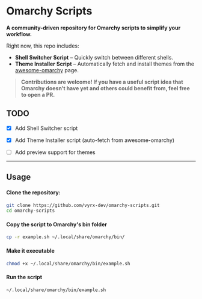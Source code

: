 # Omarchy Scripts

**A community-driven repository for Omarchy scripts to simplify your workflow.**  

Right now, this repo includes:  
- **Shell Switcher Script** – Quickly switch between different shells.  
- **Theme Installer Script** – Automatically fetch and install themes from the [awesome-omarchy](https://github.com/aorumbayev/awesome-omarchy) page.  

> **Contributions are welcome! If you have a useful script idea that Omarchy doesn’t have yet and others could benefit from, feel free to open a PR.**  

## TODO

- [x] Add Shell Switcher script  
- [x] Add Theme Installer script (auto-fetch from awesome-omarchy)  
- [ ] Add preview support for themes  


---

## Usage

#### **Clone the repository:**
```bash
git clone https://github.com/vyrx-dev/omarchy-scripts.git
cd omarchy-scripts
```

#### **Copy the script to Omarchy's bin folder**
```bash
cp -r example.sh ~/.local/share/omarchy/bin/
```
#### **Make it executable**

```bash
chmod +x ~/.local/share/omarchy/bin/example.sh
```
#### **Run the script**
```bash
~/.local/share/omarchy/bin/example.sh
```
